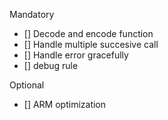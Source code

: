 Mandatory
- [] Decode and encode function
- [] Handle multiple succesive call
- [] Handle error gracefully
- [] debug rule

Optional
- [] ARM optimization